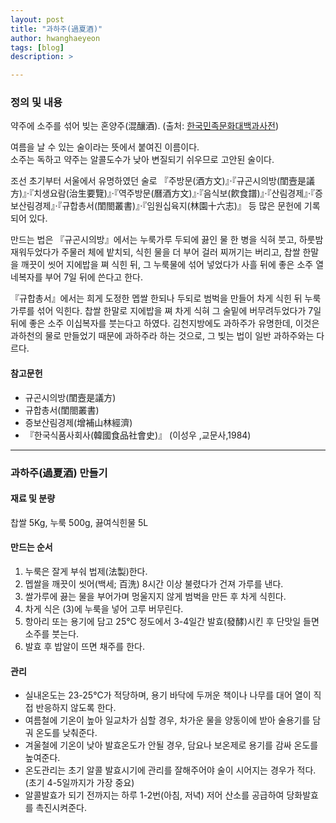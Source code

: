 ```yaml
---
layout: post
title: "과하주(過夏酒)"
author: hwanghaeyeon
tags: [blog]
description: >

---
```

### 정의 및 내용
약주에 소주를 섞어 빚는 혼양주(混釀酒). (출처: [한국민족문화대백과사전](http://encykorea.aks.ac.kr/Contents/SearchNavi?keyword=%EA%B3%BC%ED%95%98%EC%A3%BC&ridx=0&tot=5548))  
 
여름을 날 수 있는 술이라는 뜻에서 붙여진 이름이다.  
소주는 독하고 약주는 알콜도수가 낮아 변질되기 쉬우므로 고안된 술이다.

조선 초기부터 서울에서 유명하였던 술로 『주방문(酒方文)』·『규곤시의방(閨壼是議方)』·『치생요람(治生要覽)』·『역주방문(曆酒方文)』·『음식보(飮食譜)』·『산림경제』·『증보산림경제』·『규합총서(閨閤叢書)』·『임원십육지(林園十六志)』 등 많은 문헌에 기록되어 있다.

만드는 법은 『규곤시의방』에서는 누룩가루 두되에 끓인 물 한 병을 식혀 붓고, 하룻밤 재워두었다가 주물러 체에 밭치되, 식힌 물을 더 부어 걸러 찌꺼기는 버리고, 찹쌀 한말을 깨끗이 씻어 지에밥을 쪄 식힌 뒤, 그 누룩물에 섞어 넣었다가 사흘 뒤에 좋은 소주 열네복자를 부어 7일 뒤에 쓴다고 한다.

『규합총서』에서는 희게 도정한 멥쌀 한되나 두되로 범벅을 만들어 차게 식힌 뒤 누룩가루를 섞어 익힌다. 찹쌀 한말로 지에밥을 쪄 차게 식혀 그 술밑에 버무려두었다가 7일 뒤에 좋은 소주 이십복자를 붓는다고 하였다.
김천지방에도 과하주가 유명한데, 이것은 과하천의 물로 만들었기 때문에 과하주라 하는 것으로, 그 빚는 법이 일반 과하주와는 다르다.

#### 참고문헌
* 규곤시의방(閨壼是議方)
* 규합총서(閨閤叢書)
* 증보산림경제(增補山林經濟)
* 『한국식품사회사(韓國食品社會史)』 (이성우 ,교문사,1984)

---
### 과하주(過夏酒) 만들기

#### 재료 및 분량
찹쌀 5Kg, 누룩 500g, 끓여식힌물 5L

#### 만드는 순서
1. 누룩은 잘게 부숴 법제(法製)한다.
2. 멥쌀을 깨끗이 씻어(백세; 百洗) 8시간 이상 불렸다가 건져 가루를 낸다.
3. 쌀가루에 끓는 물을 부어가며 멍울지지 않게 범벅을 만든 후 차게 식힌다.
4. 차게 식은 (3)에 누룩을 넣어 고루 버무린다.
5. 항아리 또는 용기에 담고 25°C 정도에서 3-4일간 발효(發酵)시킨 후 단맛일 들면 소주를 붓는다.
6. 발효 후 밥알이 뜨면 채주를 한다.  

#### 관리
* 실내온도는 23-25°C가 적당하며, 용기 바닥에 두꺼운 책이나 나무를 대어 열이 직접 반응하지 않도록 한다.
* 여름철에 기온이 높아 일교차가 심할 경우, 차가운 물을 양동이에 받아 술용기를 담궈 온도를 낮춰준다.
* 겨울철에 기온이 낮아 발효온도가 안될 경우, 담요나 보온제로 용기를 감싸 온도를 높여준다.
* 온도관리는 초기 알콜 발효시기에 관리를 잘해주어야 술이 시어지는 경우가 적다. (초기 4-5일까지가 가장 중요)
* 알콜발효가 되기 전까지는 하루 1-2번(아침, 저녁) 저어 산소를 공급하여 당화발효를 촉진시켜준다.